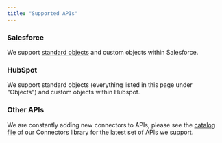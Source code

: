 ```yaml
---
title: "Supported APIs"
---
```


### Salesforce

We support [standard objects](https://developer.salesforce.com/docs/atlas.en-us.object_reference.meta/object_reference/sforce_api_objects_list.htm) and custom objects within Salesforce.

### HubSpot

We support standard objects (everything listed in this page under "Objects") and custom objects within Hubspot.

### Other APIs

We are constantly adding new connectors to APIs, please see the [catalog file](https://github.com/amp-labs/connectors/blob/main/providers/catalog.go) of our Connectors library for the latest set of APIs we support.
